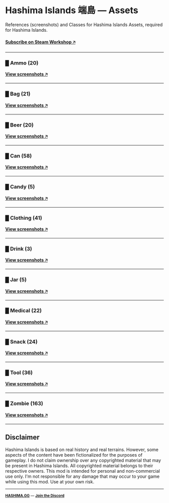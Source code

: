 # Hashima Islands 端島 — Assets

References (screenshots) and Classes for Hashima Islands Assets, required for Hashima Islands.

#### [Subscribe on Steam Workshop 🡥](https://steamcommunity.com/sharedfiles/filedetails/?id=3001202420)

---

### █ Ammo (20)

**[View screenshots 🡥](ammo/README.md)**

---

### █ Bag (21)

**[View screenshots 🡥](bag/README.md)**

---

### █ Beer (20)

**[View screenshots 🡥](beer/README.md)**

---

### █ Can (58)

**[View screenshots 🡥](can/README.md)**

---

### █ Candy (5)

**[View screenshots 🡥](candy/README.md)**

---

### █ Clothing (41)

**[View screenshots 🡥](clothing/README.md)**

---

### █ Drink (3)

**[View screenshots 🡥](drink/README.md)**

---

### █ Jar (5)

**[View screenshots 🡥](jar/README.md)**

---

### █ Medical (22)

**[View screenshots 🡥](medical/README.md)**

---

### █ Snack (24)

**[View screenshots 🡥](snack/README.md)**

---

### █ Tool (36)

**[View screenshots 🡥](tool/README.md)**

---

### █ Zombie (163)

**[View screenshots 🡥](zombie/README.md)**

---

## Disclaimer

Hashima Islands is based on real history and real terrains. However, some aspects of the content have been fictionalized for the purposes of gameplay. I do not claim ownership over any copyrighted material that may be present in Hashima Islands. All copyrighted material belongs to their respective owners. This mod is intended for personal and non-commercial use only. I'm not responsible for any damage that may occur to your game while using this mod. Use at your own risk.

---

<small>

**[HASHIMA.GG](https://hashima.gg)** — **[Join the Discord](https://discord.gg/Uap8rwekfA)**

</small>
